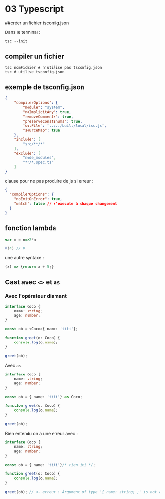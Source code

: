 # 03 Typescript

##créer un fichier tsconfig.json

Dans le terminal :

```shell
tsc --init
```

## compiler un fichier

```shell
tsc nomFichier # n'utilise pas tsconfig.json
tsc # utilise tsconfig.json
```

## exemple de tsconfig.json

```json
{
    "compilerOptions": {
        "module": "system",
        "noImplicitAny": true,
        "removeComments": true,
        "preserveConstEnums": true,
        "outFile": "../../built/local/tsc.js",
        "sourceMap": true
    },
    "include": [
        "src/**/*"
    ],
    "exclude": [
        "node_modules",
        "**/*.spec.ts"
    ]
}
```

clause pour ne pas produire de js si erreur :

```json
{
  "compilerOptions": {
    "noEmitOnError": true,
    "watch": false // s'execute à chaque changement
  }
}
```

## fonction lambda

```typescript
var m = n=>2*n

m(4) // 8
```

une autre syntaxe :

```typescript
(x) => {return x + 5;}
```

## Cast avec `<>` et  `as`

### Avec l'opérateur diamant 

```typescript
interface Coco {
    name: string;
    age: number;
}

const ob = <Coco>{ name: 'titi'};

function greet(o: Coco) {
    console.log(o.name);
}

greet(ob);
```

Avec `as`

```typescript
interface Coco {
    name: string;
    age: number;
}

const ob = { name: 'titi'} as Coco;

function greet(o: Coco) {
    console.log(o.name);
}

greet(ob);
```

Bien entendu on a une erreur avec :

```typescript
interface Coco {
    name: string;
    age: number;
}

const ob = { name: 'titi'}/* rien ici */;

function greet(o: Coco) {
    console.log(o.name);
}

greet(ob); // <- erreur : Argument of type '{ name: string; }' is not assignable to parameter of type 'Coco'.
```

